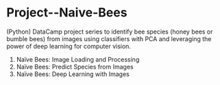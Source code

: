 # Project--Naive-Bees
(Python)
DataCamp project series to identify bee species (honey bees or bumble bees) from images using classifiers with PCA and leveraging the power of deep learning for computer vision.
1. Naïve Bees: Image Loading and Processing
2. Naïve Bees: Predict Species from Images
3. Naïve Bees: Deep Learning with Images
